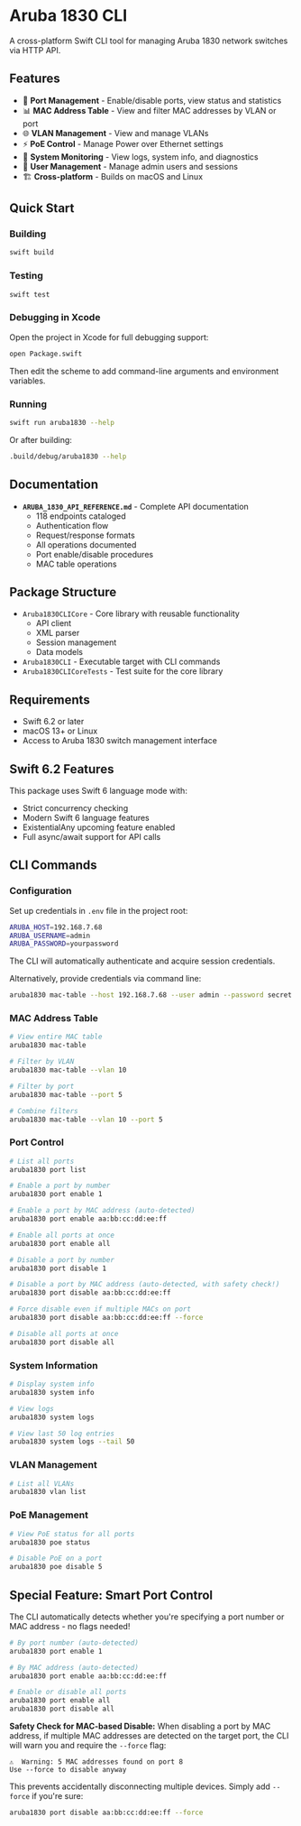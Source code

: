 # Aruba 1830 CLI

A cross-platform Swift CLI tool for managing Aruba 1830 network switches via HTTP API.

## Features

- 🔧 **Port Management** - Enable/disable ports, view status and statistics
- 📊 **MAC Address Table** - View and filter MAC addresses by VLAN or port
- 🌐 **VLAN Management** - View and manage VLANs
- ⚡ **PoE Control** - Manage Power over Ethernet settings
- 📝 **System Monitoring** - View logs, system info, and diagnostics
- 🔐 **User Management** - Manage admin users and sessions
- 🏗️ **Cross-platform** - Builds on macOS and Linux

## Quick Start

### Building

```bash
swift build
```

### Testing

```bash
swift test
```

### Debugging in Xcode

Open the project in Xcode for full debugging support:

```bash
open Package.swift
```

Then edit the scheme to add command-line arguments and environment variables.

### Running

```bash
swift run aruba1830 --help
```

Or after building:

```bash
.build/debug/aruba1830 --help
```

## Documentation

- **`ARUBA_1830_API_REFERENCE.md`** - Complete API documentation
  - 118 endpoints cataloged
  - Authentication flow
  - Request/response formats
  - All operations documented
  - Port enable/disable procedures
  - MAC table operations

## Package Structure

- `Aruba1830CLICore` - Core library with reusable functionality
  - API client
  - XML parser
  - Session management
  - Data models
- `Aruba1830CLI` - Executable target with CLI commands
- `Aruba1830CLICoreTests` - Test suite for the core library

## Requirements

- Swift 6.2 or later
- macOS 13+ or Linux
- Access to Aruba 1830 switch management interface

## Swift 6.2 Features

This package uses Swift 6 language mode with:
- Strict concurrency checking
- Modern Swift 6 language features
- ExistentialAny upcoming feature enabled
- Full async/await support for API calls

## CLI Commands

### Configuration

Set up credentials in `.env` file in the project root:

```bash
ARUBA_HOST=192.168.7.68
ARUBA_USERNAME=admin
ARUBA_PASSWORD=yourpassword
```

The CLI will automatically authenticate and acquire session credentials.

Alternatively, provide credentials via command line:

```bash
aruba1830 mac-table --host 192.168.7.68 --user admin --password secret
```

### MAC Address Table

```bash
# View entire MAC table
aruba1830 mac-table

# Filter by VLAN
aruba1830 mac-table --vlan 10

# Filter by port
aruba1830 mac-table --port 5

# Combine filters
aruba1830 mac-table --vlan 10 --port 5
```

### Port Control

```bash
# List all ports
aruba1830 port list

# Enable a port by number
aruba1830 port enable 1

# Enable a port by MAC address (auto-detected)
aruba1830 port enable aa:bb:cc:dd:ee:ff

# Enable all ports at once
aruba1830 port enable all

# Disable a port by number
aruba1830 port disable 1

# Disable a port by MAC address (auto-detected, with safety check!)
aruba1830 port disable aa:bb:cc:dd:ee:ff

# Force disable even if multiple MACs on port
aruba1830 port disable aa:bb:cc:dd:ee:ff --force

# Disable all ports at once
aruba1830 port disable all
```

### System Information

```bash
# Display system info
aruba1830 system info

# View logs
aruba1830 system logs

# View last 50 log entries
aruba1830 system logs --tail 50
```

### VLAN Management

```bash
# List all VLANs
aruba1830 vlan list
```

### PoE Management

```bash
# View PoE status for all ports
aruba1830 poe status

# Disable PoE on a port
aruba1830 poe disable 5
```

## Special Feature: Smart Port Control

The CLI automatically detects whether you're specifying a port number or MAC address - no flags needed!

```bash
# By port number (auto-detected)
aruba1830 port enable 1

# By MAC address (auto-detected)
aruba1830 port enable aa:bb:cc:dd:ee:ff

# Enable or disable all ports
aruba1830 port enable all
aruba1830 port disable all
```

**Safety Check for MAC-based Disable:** When disabling a port by MAC address, if multiple MAC addresses are detected on the target port, the CLI will warn you and require the `--force` flag:

```
⚠️  Warning: 5 MAC addresses found on port 8
Use --force to disable anyway
```

This prevents accidentally disconnecting multiple devices. Simply add `--force` if you're sure:

```bash
aruba1830 port disable aa:bb:cc:dd:ee:ff --force
```

